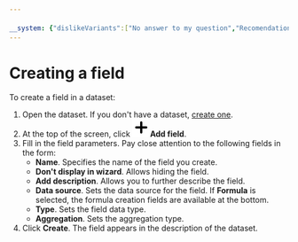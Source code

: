 ```yaml
---

__system: {"dislikeVariants":["No answer to my question","Recomendations didn't help","The content doesn't match title","Other"]}
---
```

# Creating a field

To create a field in a dataset:

1. Open the dataset. If you don't have a dataset, [create one](create.md).
1. At the top of the screen, click ![image](../../../_assets/plus-sign.svg)**Add field**.
1. Fill in the field parameters. Pay close attention to the following fields in the form:
    - **Name**. Specifies the name of the field you create.
    - **Don't display in wizard**. Allows hiding the field.
    - **Add description**. Allows you to further describe the field.
    - **Data source**. Sets the data source for the field. If **Formula** is selected, the formula creation fields are available at the bottom.
    - **Type**. Sets the field data type.
    - **Aggregation**. Sets the aggregation type.
1. Click **Create**. The field appears in the description of the dataset.

